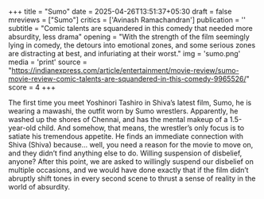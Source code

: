 +++
title = "Sumo"
date = 2025-04-26T13:51:37+05:30
draft = false
mreviews = ["Sumo"]
critics = ['Avinash Ramachandran']
publication = ''
subtitle = "Comic talents are squandered in this comedy that needed more absurdity, less drama"
opening = "With the strength of the film seemingly lying in comedy, the detours into emotional zones, and some serious zones are distracting at best, and infuriating at their worst."
img = 'sumo.png'
media = 'print'
source = "https://indianexpress.com/article/entertainment/movie-review/sumo-movie-review-comic-talents-are-squandered-in-this-comedy-9965526/"
score = 4
+++

The first time you meet Yoshinori Tashiro in Shiva’s latest film, Sumo, he is wearing a mawashi, the outfit worn by Sumo wrestlers. Apparently, he washed up the shores of Chennai, and has the mental makeup of a 1.5-year-old child. And somehow, that means, the wrestler’s only focus is to satiate his tremendous appetite. He finds an immediate connection with Shiva (Shiva) because… well, you need a reason for the movie to move on, and they didn’t find anything else to do. Willing suspension of disbelief, anyone? After this point, we are asked to willingly suspend our disbelief on multiple occasions, and we would have done exactly that if the film didn’t abruptly shift tones in every second scene to thrust a sense of reality in the world of absurdity.
